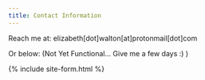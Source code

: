```yaml
---
title: Contact Information 
---
```


Reach me at: elizabeth[dot]walton[at]protonmail[dot]com

Or below: (Not Yet Functional... Give me a few days :) )

{% include site-form.html %}


